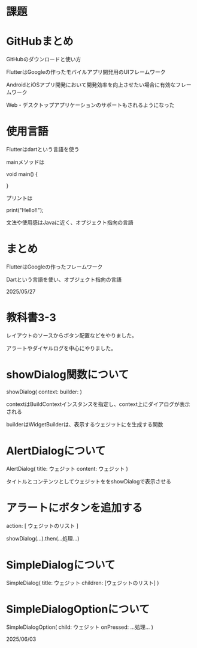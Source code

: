 # 課題
# GitHubまとめ

GitHubのダウンロードと使い方

FlutterはGoogleの作ったモバイルアプリ開発用のUIフレームワーク

AndroidとiOSアプリ開発において開発効率を向上させたい場合に有効なフレームワーク

Web・デスクトップアプリケーションのサポートもされるようになった

# 使用言語

Flutterはdartという言語を使う

mainメソッドは

void main() {

}

プリントは

print("Hello!!");

文法や使用感はJavaに近く、オブジェクト指向の言語

# まとめ

FlutterはGoogleの作ったフレームワーク

Dartという言語を使い、オブジェクト指向の言語

2025/05/27

# 教科書3-3

レイアウトのソースからボタン配置などをやりました。

アラートやダイヤルログを中心にやりました。

# showDialog関数について

showDialog(
  context: <BuildContext>
  builder: <WidgetBuilder>
)

contextはBuildContextインスタンスを指定し、context上にダイアログが表示される

builderはWidgetBuilderは、表示するウェジットにを生成する関数

# AlertDialogについて

AlertDialog(
  title: ウェジット
  content: ウェジット
)

タイトルとコンテンツとしてウェジットををshowDialogで表示させる

# アラートにボタンを追加する

action: <Widget> [
  ウェジットのリスト
]

showDialog(...).then<void>(...処理...)

# SimpleDialogについて

SimpleDialog(
  title: ウェジット
  children: [ウェジットのリスト]
)

# SimpleDialogOptionについて

SimpleDialogOption(
  child: ウェジット
  onPressed: ...処理...
)

2025/06/03